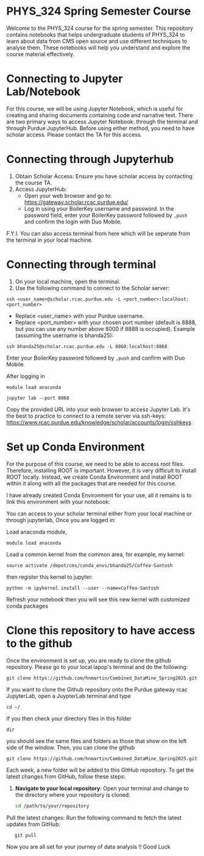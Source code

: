 # PHYS_324 Spring Semester Course

Welcome to the PHYS_324 course for the spring semester. This repository contains notebooks that helps undergraduate students of PHYS_324 to learn about data from CMS open source and use different techniques to analyse them. These notebooks will help you understand and explore the course material effectively.

# Connecting to Jupyter Lab/Notebook 
For this course, we will be using Jupyter Notebook, which is useful for creating and sharing documents containing code and narrative text. There are two primary ways to access Jupyter Notebook: through the terminal and through Purdue JupyterHub. Before using either method, you need to have scholar access. Please contact the TA for this access.

# Connecting through Jupyterhub
1. Obtain Scholar Access: Ensure you have scholar access by contacting the course TA.
2. Access JupyterHub:
    - Open your web browser and go to: https://gateway.scholar.rcac.purdue.edu/
    - Log in using your BoilerKey username and password. In the password field, enter your BoilerKey password followed by ```,push``` and confirm the login with Duo Mobile.
   
F.Y.I. You can also access terminal from here which will be seperate from the terminal in your local machine.

# Connecting through terminal
1. On your local machine, open the terminal.
2. Use the following command to connect to the Scholar server:
```
ssh <user_name>@scholar.rcac.purdue.edu -L <port_number>:localhost:<port_number>
```
 - Replace <user_name> with your Purdue username.
 - Replace <port_number> with your chosen port number (default is 8888, but you can use any number above 8000 if 8888 is occupied).
Example (assuming the username is bhanda25):
```
ssh bhanda25@scholar.rcac.purdue.edu -L 8868:localhost:8868
```
Enter your BoilerKey password followed by ```,push``` and confirm with Duo Mobile.

After logging in

```
module load anaconda
```
```
jupyter lab --port 8868
```
Copy the provided URL into your web browser to access Jupyter Lab. It's the best to practice to connect to a remote server via ssh-keys: https://www.rcac.purdue.edu/knowledge/scholar/accounts/login/sshkeys.


# Set up Conda Environment 
For the purpose of this course, we need to be able to access root files. Therefore, installing ROOT is important. However, it is very difficult to install ROOT locally. Instead, we
create Conda Environment and install ROOT within it along with all the packages that are needed for this course.

I have already created Conda Environment for your use, all it remains is to link this environment with your notebook: 

You can access to your scholar terminal either from your local machine or through jupyterlab, Once you are logged in: 

Load anaconda module,

```
module load anaconda

``` 
Load a common kernel from the common area, for example, my kernel: 
```
source activate /depot/cms/conda_envs/bhanda25/Coffea-Santosh
``` 
then register this kernel to jupyter: 
```
python -m ipykernel install --user --name=Coffea-Santosh

``` 
Refresh your notebook then you will see this new kernel with customized conda packages 

# Clone this repository to have access to the github
Once the environment is set up, you are ready to clone the github repository. Please go to your local lapop's terminal and do the following:
```
git clone https://github.com/hnmartin/Combined_DataMine_Spring2025.git

```
If you want to clone the Github repository onto the Purdue gateway rcac JupyterLab, open a JuypterLab terminal and type 

```
cd ~/
```
If you then check your directory files in this folder

```
dir
```
you should see the same files and folders as those that show on the left side of the window. Then, you can clone the github
```
git clone https://github.com/hnmartin/Combined_DataMine_Spring2025.git

```
Each week, a new folder will be added to this GitHub repository. To get the latest changes from GitHub, follow these steps:

1. **Navigate to your local repository**: Open your terminal and change to the directory where your repository is cloned:
   ```bash
   cd /path/to/your/repository
   
Pull the latest changes: Run the following command to fetch the latest updates from GitHub:
```
   git pull
```

Now you are all set for your journey of data analysis !! Good Luck
